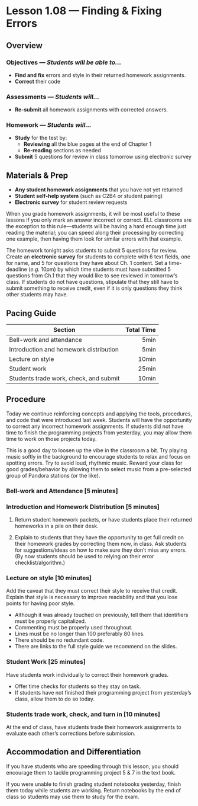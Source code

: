 Lesson 1.08 — Finding & Fixing Errors
====================================================================================================

Overview
--------
### Objectives — _Students will be able to…_
- **Find and fix** errors and style in their returned homework assignments.
- **Correct** their code

### Assessments — _Students will…_
- **Re-submit** all homework assignments with corrected answers.

### Homework — _Students will…_
- **Study** for the test by:
  - **Reviewing** all the blue pages at the end of Chapter 1
  - **Re-reading** sections as needed
- **Submit** 5 questions for review in class tomorrow using electronic survey


Materials & Prep
----------------
- **Any student homework assignments** that you have not yet returned
- **Student self-help system** (such as C2B4 or student pairing)
- **Electronic survey** for student review requests

When you grade homework assignments, it will be most useful to these lessons if you only mark an
answer incorrect or correct. ELL classrooms are the exception to this rule—students will be having a
hard enough time just reading the material; you can speed along their processing by correcting one
example, then having them look for similar errors with that example.

The homework tonight asks students to submit 5 questions for review. Create an **electronic survey**
for students to complete with 6 text fields, one for name, and 5 for questions they have about Ch. 1
content. Set a time-deadline (_e.g._ 10pm) by which time students must have submitted 5 questions
from Ch.1 that they would like to see reviewed in tomorrow’s class. If students do not have
questions, stipulate that they still have to submit something to receive credit, even if it is only
questions they think other students may have.


Pacing Guide
------------
| Section                                | Total Time |
|----------------------------------------|-----------:|
| Bell-work and attendance               |       5min |
| Introduction and homework distribution |       5min |
| Lecture on style                       |      10min |
| Student work                           |      25min |
| Students trade work, check, and submit |      10min |


Procedure
---------
Today we continue reinforcing concepts and applying the tools, procedures, and code that were
introduced last week. Students will have the opportunity to correct any incorrect homework
assignments. If students did not have time to finish the programming projects from yesterday, you
may allow them time to work on those projects today.

This is a good day to loosen up the vibe in the classroom a bit. Try playing music softly in the
background to encourage students to relax and focus on spotting errors. Try to avoid loud, rhythmic
music. Reward your class for good grades/behavior by allowing them to select music from a
pre-selected group of Pandora stations (or the like).

### Bell-work and Attendance \[5 minutes\]

### Introduction and Homework Distribution \[5 minutes\]

1. Return student homework packets, or have students place their returned homeworks in a pile on
  their desk.

2. Explain to students that they have the opportunity to get full credit on their homework grades by
  correcting them now, in class. Ask students for suggestions/ideas on how to make sure they don’t
  miss any errors. (By now students should be used to relying on their error checklist/algorithm.)

### Lecture on style \[10 minutes\]

Add the caveat that they must correct their style to receive that credit. Explain that style is
necessary to improve readability and that you lose points for having poor style.
  - Although it was already touched on previously, tell them that identifiers must be properly
    capitalized.
  - Commenting must be properly used throughout.
  - Lines must be no longer than 100 preferably 80 lines.
  - There should be no redundant code.
  - There are links to the full style guide we recommend on the slides.

### Student Work \[25 minutes\]
Have students work individually to correct their homework grades.
  - Offer time checks for students so they stay on task.
  - If students have not finished their programming project from yesterday’s class, allow them to do
    so today.

### Students trade work, check, and turn in \[10 minutes\]
At the end of class, have students trade their homework assignments to evaluate each other’s
corrections before submission.


Accommodation and Differentiation
---------------------------------
If you have students who are speeding through this lesson, you should encourage them to tackle
programming project 5 & 7 in the text book.

If you were unable to finish grading student notebooks yesterday, finish them today while students
are working. Return notebooks by the end of class so students may use them to study for the exam.
